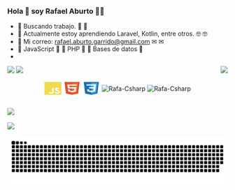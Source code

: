 ### Hola 👋 soy Rafael Aburto 👀👀

- 🔭 Buscando trabajo. 💪 💪
- 🌱 Actualmente estoy aprendiendo Laravel, Kotlin, entre otros. 🤓  🤓
- 💬 Mi correo: rafael.aburto.garrido@gmail.com ✉ ✉
- 💛 JavaScript 💛  💜 PHP 💜  💚 Bases de datos 💚
- 
<div   style="display: flex; justify-content: space-between;">
  <div>
 <img  src="https://github-readme-stats.vercel.app/api?username=Hachigud&theme=tokyonight&show_icons=true&hide_border=true&count_private=true">
 <img  src="https://github-readme-streak-stats.herokuapp.com/?user=Hachigud&theme=tokyonight&hide_border=true">
  </div>
 <img align="center" src="https://github-readme-stats.vercel.app/api/top-langs/?username=Hachigud&theme=tokyonight&show_icons=true&hide_border=true&layout=compact" >
</div>



  <div align="center" style="display: inline_block"><br>
  <img align="center" alt="Rafa-Js" height="30" width="40" src="https://raw.githubusercontent.com/devicons/devicon/master/icons/javascript/javascript-plain.svg">
  <img align="center" alt="Rafa-HTML" height="30" width="40" src="https://raw.githubusercontent.com/devicons/devicon/master/icons/html5/html5-original.svg">
  <img align="center" alt="Rafa-CSS" height="30" width="40" src="https://raw.githubusercontent.com/devicons/devicon/master/icons/css3/css3-original.svg">
  <img align="center" alt="Rafa-Csharp" height="30" width="40" src="https://cdn.jsdelivr.net/gh/devicons/devicon/icons/cplusplus/cplusplus-original.svg">
    <img align="center" alt="Rafa-Csharp" height="30" width="40" src="https://cdn.jsdelivr.net/gh/devicons/devicon/icons/mysql/mysql-original.svg">
</div>
  
  ##
  
  <div> 
         <a href="https://www.linkedin.com/in/rafael-aburto-garrido-3b00ab223/" target="_blank"><img src="https://img.shields.io/badge/Linkedin-FF0000?style=for-the-badge&logo=linkedin&logoColor=white" target="_blank"></a>

  <a href = "mailto:rafael.aburto.garrido@gmail.com"><img src="https://img.shields.io/badge/-Gmail-%23333?style=for-the-badge&logo=gmail&logoColor=white" target="_blank"></a>
  
<picture>
  <source media="(prefers-color-scheme: dark)" srcset="https://raw.githubusercontent.com/hachigud/hachigud/output/github-contribution-grid-snake-dark.svg">
  <source media="(prefers-color-scheme: light)" srcset="https://raw.githubusercontent.com/hachigud/hachigud/output/github-contribution-grid-snake.svg">
  <img alt="github contribution grid snake animation" src="https://raw.githubusercontent.com/hachigud/hachigud/output/github-contribution-grid-snake.svg">
</picture>
    </div>
